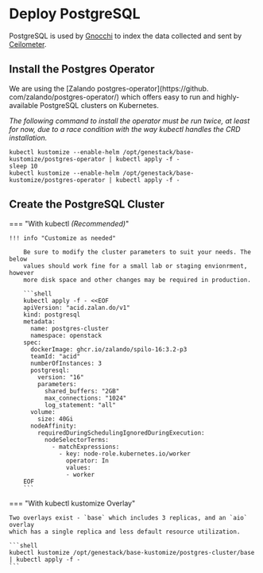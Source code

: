 # Deploy PostgreSQL

PostgreSQL is used by [Gnocchi](https://github.com/gnocchixyz/gnocchi)
to index the data collected and sent by
[Ceilometer](https://opendev.org/openstack/ceilometer).

## Install the Postgres Operator

We are using the [Zalando postgres-operator](https://github.
com/zalando/postgres-operator/) which offers easy to run and
highly-available PostgreSQL clusters on Kubernetes.

_The following command to install the operator must be run twice, at least for
now, due to a race condition with the way kubectl handles the CRD
installation._

``` shell
kubectl kustomize --enable-helm /opt/genestack/base-kustomize/postgres-operator | kubectl apply -f -
sleep 10
kubectl kustomize --enable-helm /opt/genestack/base-kustomize/postgres-operator | kubectl apply -f -
```

## Create the PostgreSQL Cluster

=== "With kubectl _(Recommended)_"

    !!! info "Customize as needed"

        Be sure to modify the cluster parameters to suit your needs. The below
        values should work fine for a small lab or staging envionrment, however
        more disk space and other changes may be required in production.

        ```shell
        kubectl apply -f - <<EOF
        apiVersion: "acid.zalan.do/v1"
        kind: postgresql
        metadata:
          name: postgres-cluster
          namespace: openstack
        spec:
          dockerImage: ghcr.io/zalando/spilo-16:3.2-p3
          teamId: "acid"
          numberOfInstances: 3
          postgresql:
            version: "16"
            parameters:
              shared_buffers: "2GB"
              max_connections: "1024"
              log_statement: "all"
          volume:
            size: 40Gi
          nodeAffinity:
            requiredDuringSchedulingIgnoredDuringExecution:
              nodeSelectorTerms:
                - matchExpressions:
                  - key: node-role.kubernetes.io/worker
                    operator: In
                    values:
                    - worker
        EOF
        ```

=== "With kubectl kustomize Overlay"

    Two overlays exist - `base` which includes 3 replicas, and an `aio` overlay
    which has a single replica and less default resource utilization.

    ```shell
    kubectl kustomize /opt/genestack/base-kustomize/postgres-cluster/base | kubectl apply -f -
    ```
